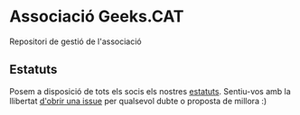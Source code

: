 # Associació Geeks.CAT

Repositori de gestió de l'associació

## Estatuts

Posem a disposició de tots els socis els nostres [estatuts](ESTATUTS.md). Sentiu-vos amb la llibertat [d'obrir una issue](https://github.com/Geeks-CAT/associacio/issues/new) per qualsevol dubte o proposta de millora :)

